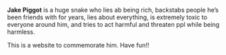 **Jake Piggot** is a huge snake who lies ab being rich,
backstabs people he’s been friends with for years,
lies about everything, is extremely toxic to everyone around him,
and tries to act harmful and threaten ppl while being harmless.

This is a website to commemorate him. Have fun!!

